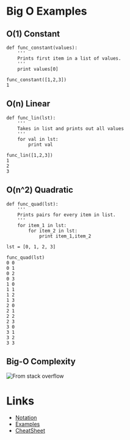 # Big O Examples

## O(1) Constant
    def func_constant(values):
        '''
        Prints first item in a list of values.
        '''
        print values[0]
    
    func_constant([1,2,3])
    1
   

## O(n) Linear
    def func_lin(lst):
        '''
        Takes in list and prints out all values
        '''
        for val in lst:
            print val
        
    func_lin([1,2,3])
    1
    2
    3


## O(n^2) Quadratic
    def func_quad(lst):
        '''
        Prints pairs for every item in list.
        '''
        for item_1 in lst:
            for item_2 in lst:
                print item_1,item_2

    lst = [0, 1, 2, 3]

    func_quad(lst)
    0 0
    0 1
    0 2
    0 3
    1 0
    1 1
    1 2
    1 3
    2 0
    2 1
    2 2
    2 3
    3 0
    3 1
    3 2
    3 3


## Big-O Complexity
![From stack overflow](https://i.stack.imgur.com/WcBRI.png)


# Links
* [Notation](https://stackoverflow.com/questions/487258/what-is-a-plain-english-explanation-of-big-o-notation/487278#487278)
* [Examples](https://stackoverflow.com/questions/2307283/what-does-olog-n-mean-exactly)
* [CheatSheet](https://www.bigocheatsheet.com/)
